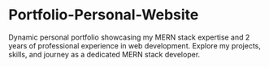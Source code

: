 # Portfolio-Personal-Website
Dynamic personal portfolio showcasing my MERN stack expertise and 2 years of professional experience in web development. Explore my projects, skills, and journey as a dedicated MERN stack developer.

